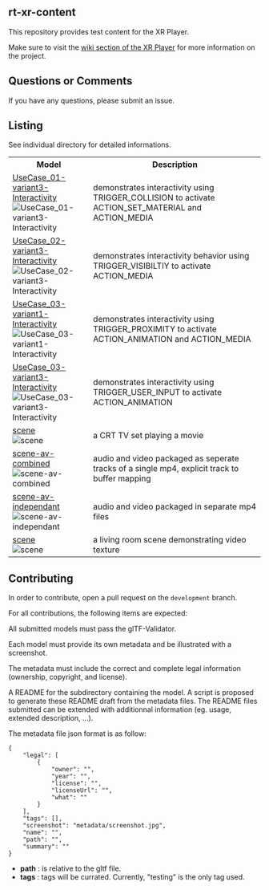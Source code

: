 
## rt-xr-content

This repository provides test content for the XR Player.

Make sure to visit the [wiki section of the XR Player](https://5g-mag.github.io/Getting-Started/pages/xr-media-integration-in-5g/) for more information on the project.


## Questions or Comments

If you have any questions, please submit an issue.


## Listing

See individual directory for detailed informations.

<table>
<tr>
<th>Model</th>
<th>Description</th>
</tr>
<tr>
<td>
<a href="interactivity">UseCase_01-variant3-Interactivity</a><br/>
<img src="interactivity/metadata/UseCase_01-variant3-Interactivity.jpg" alt="UseCase_01-variant3-Interactivity"/>
</td>
<td>
demonstrates interactivity using TRIGGER_COLLISION to activate ACTION_SET_MATERIAL and ACTION_MEDIA<br/>
<tr>
<td>
<a href="interactivity">UseCase_02-variant3-Interactivity</a><br/>
<img src="interactivity/metadata/UseCase_02-variant3-Interactivity.jpg" alt="UseCase_02-variant3-Interactivity"/>
</td>
<td>
demonstrates interactivity behavior using TRIGGER_VISIBILTIY to activate ACTION_MEDIA<br/>
<tr>
<td>
<a href="interactivity">UseCase_03-variant1-Interactivity</a><br/>
<img src="interactivity/metadata/UseCase_03-variant1-Interactivity.jpg" alt="UseCase_03-variant1-Interactivity"/>
</td>
<td>
demonstrates interactivity using TRIGGER_PROXIMITY to activate ACTION_ANIMATION and ACTION_MEDIA<br/>
<tr>
<td>
<a href="interactivity">UseCase_03-variant3-Interactivity</a><br/>
<img src="interactivity/metadata/UseCase_03-variant3-Interactivity.jpg" alt="UseCase_03-variant3-Interactivity"/>
</td>
<td>
demonstrates interactivity using TRIGGER_USER_INPUT to activate ACTION_ANIMATION<br/>
<tr>
<td>
<a href="TV">scene</a><br/>
<img src="TV/metadata/scene.jpg" alt="scene"/>
</td>
<td>
a CRT TV set playing a movie<br/>
<tr>
<td>
<a href="video">scene-av-combined</a><br/>
<img src="video/metadata/scene.jpg" alt="scene-av-combined"/>
</td>
<td>
audio and video packaged as seperate tracks of a single mp4, explicit track to buffer mapping<br/>
<tr>
<td>
<a href="video">scene-av-independant</a><br/>
<img src="video/metadata/scene.jpg" alt="scene-av-independant"/>
</td>
<td>
audio and video packaged in separate mp4 files<br/>
<tr>
<td>
<a href="video">scene</a><br/>
<img src="video/metadata/scene.jpg" alt="scene"/>
</td>
<td>
a living room scene demonstrating video texture<br/>
</table>


## Contributing 

In order to contribute, open a pull request on the `development` branch.

For all contributions, the following items are expected:


All submitted models must pass the glTF-Validator.

Each model must provide its own metadata and be illustrated with a screenshot. 

The metadata must include the correct and complete legal information (ownership, copyright, and license).

A README for the subdirectory containing the model. A script is proposed to generate these README draft from the metadata files. The README files submitted can be extended with additionnal information (eg. usage, extended description, ...).

The metadata file json format is as follow:
```
{
    "legal": [
        {
            "owner": "",
            "year": "",
            "license": "",
            "licenseUrl": "",
            "what": ""
        }
    ],
    "tags": [],
    "screenshot": "metadata/screenshot.jpg",
    "name": "",
    "path": "",
    "summary": ""
}
```

- **path** : is relative to the gltf file.
- **tags** : tags will be currated. Currently, "testing" is the only tag used. 
